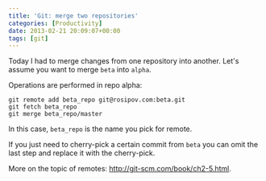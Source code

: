 ```yaml
---
title: 'Git: merge two repositories'
categories: [Productivity]
date: 2013-02-21 20:09:07+00:00
tags: [git]
---
```


Today I had to merge changes from one repository into another. Let's assume you
want to merge `beta` into `alpha`.

Operations are performed in repo alpha:

    git remote add beta_repo git@rosipov.com:beta.git
    git fetch beta_repo
    git merge beta_repo/master

In this case, `beta_repo` is the name you pick for remote.

If you just need to cherry-pick a certain commit from `beta` you can omit the
last step and replace it with the cherry-pick.

More on the topic of remotes: <http://git-scm.com/book/ch2-5.html>.
